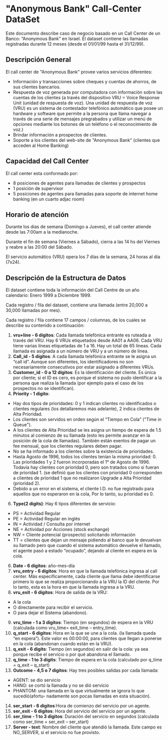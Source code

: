 # "Anonymous Bank" Call-Center DataSet

Este documento describe caso de negocio basado en un Call Center de un Banco: “Anonymous Bank” en Israel. El dataset contiene las llamadas registradas durante 12 meses (desde el 01/01/99 hasta el 31/12/99).

## Descripción General

El call center de "Anonymous Bank" provee varios servicios diferentes:
- Información y transacciones sobre cheques y cuentas de ahorros, de sus clientes bancarios.
- Respuesta de voz generada por computadora con información sobre las cuentas de los clientes (a través del dispositivo VRU = Voice Response Unit (unidad de respuesta de voz). Una unidad de respuesta de voz (VRU) es un sistema de contestador telefónico automático que posee un hardware y software que permite a la persona que llama navegar a través de una serie de mensajes pregrabados y utilizar un menú de opciones mediante los botones de un teléfono o el reconocimiento de voz.)
- Brindar información a prospectos de clientes. 
- Soporte a los clientes del web-site de "Anonymous Bank" (clientes que acceden al Home Banking)

## Capacidad del Call Center

El call center esta conformado por:
- 8 posiciones de agentes para llamadas de clientes y prospectos
- 1 posición de supervisor
- 5 posiciones de agentes para llamadas para soporte de internet home banking (en un cuarto adjac room)

## Horario de atención

Durante los dias de semana (Domingo a Jueves), el call center atiende desde las 7:00am a la medianoche. 

Durante el fin de semana (Viernes a Sábado), cierra a las 14 hs del Viernes y reabre a las 20:00 del Sábado.

El servicio automático (VRU) opera los 7 días de la semana, 24 horas al día (7x24).

## Descripción de la Estructura de Datos
El dataset contiene toda la información del Call Centre de un año calendario: Enero 1999 a Diciembre 1999.

Cada registro / fila del dataset, contiene una llamada (entre 20,000 a 30,000 llamadas por mes).

Cada registro / fila contiene 17 campos / columnas, de los cuales se describe su contenido a continuación:

1. **vru+line - 6 dígitos**: Cada llamada telefónica entrante es ruteada a través del VRU. Hay 6 VRUs etiquetados desde  AA01 a AA06. Cada VRU tiene varias líneas etiquetadas de 1 a 16. Hay un total de 65 líneas. Cada llamada es asignada a un número de VRU y a un número de línea.
2. **Call_id - 5 dígitos**: A cada llamada telefónica entrante se le asigna un “call id”. Aunque son diferentes, los identificadores no son necesariamente consecutivos por estar asignado a diferentes VRUs.
3. **Customer_id - 0 a 12 dígitos**: Es la identificación del cliente. Es única por cliente; si el ID es cero, es porque el sistema no pudo identificar a la persona que realiza la llamada (por ejemplo para el caso de los prospectos no se identifican).
4. **Priority - 1 digito**:
- Hay dos tipos de prioridades: 0 y 1 indican clientes no identificados o clientes regulares (los detallaremos más adelante), 2 indica clientes de Alta Prioridad.
- Los clientes son servidos en orden según el “Tiempo en Cola” ("Time in Queue").
- A los clientes de Alta Prioridad se les asigna un tiempo de espera de 1.5 minutos al comienzo de su llamada (esto les permite avanzar en la posición de la cola de llamadas). También están exentos de pagar un fee mensual, que los clientes regulares deben pagar.
- No se ha informado a los clientes sobre la existencia de prioridades.
- Hasta Agosto de 1996, todos los clientes tenían la misma prioridad: 0. Las prioridades 1 y 2 fueron incorporadas el 1° de Agosto de 1996. Todavía hay clientes con prioridad 0, pero son tratados como si fueran de prioridad 1. (se definió que los clientes con prioridad 0 corresponden a clientes de prioridad 1 que no realizaron Upgrade a Alta Prioridad (prioridad 2).
- Debido a un error en el sistema, el cliente I.D. no fue registrado para aquellos que no esperaron en la cola, Por lo tanto, su prioridad es 0.
6. **Type(2 digits)**: Hay 6 tipos diferentes de servicio:
- PS = Actividad Regular
- PE = Actividad Regular en inglés
- IN = Actividad / Consulta por internet
- NE = Actividad por Acciones (stock exchange)
- NW = Cliente potencial (prospecto) solicitando información
- TT = clientes que dejan un mensaje pidiendo al banco que le devuelvan su llamado pero que cuando el sistema automático devuelve el llamado, el agente pasó a estado “ocupado”, dejando al cliente en espera en la cola.
6. **Date - 6 dígitos**: año-mes-día
7. **vru_entry - 6 dígitos**: Hora en que la llamada telefónica ingresa al call center. Más específicamente, cada cliente que llama debe identificarse primero lo que se realiza proporcionando a la VRU la ID del cliente. Por lo tanto, esta es la hora en que la llamada ingresa a la VRU.
8. **vru_exit - 6 dígitos**: Hora de salida de la VRU: 
- A la cola
- O directamente para recibir el servicio.
- O para dejar el Sistema (abandono).
9. **vru_time - 1 a 3 dígitos**: Tiempo (en segundos) de espera en la VRU (calculada como vru_time= exit_time – entry_time).
10. **q_start - 6 dígitos**: Hora en la que se une a la cola. (la llamada queda “en espera”). Este valor es 00:00:00, para clientes que llegan a ponerse en la cola (abandonan cuando están en la VRU).
11. **q_exit - 6 digits**: Tiempo (en segundos) en salir de la cola: ya sea porque recibe el servicio o por qué abandona el llamado.
12. **q_time - 1 to 3 digits**: Tiempo de espera en la cola (calculado por q_time = q_exit – q_start)
13. **Outcome - 4,5 o 7 digitos**: Hay tres posibles salidas por cada llamada:
- AGENT: se dio servicio
- HANG: se cortó la llamada y no se dió servicio
- PHANTOM: una llamada en la que virtualmente se ignora lo que sucedió(afortu- nadamente son pocas llamadas en esta situación).
14. **ser_start - 6 digitos**:Hora de comienzo del servicio por un agente.
15. **ser_exit - 6 digitos**: Hora del servicio del servicio por un agente.
16. **ser_time - 1 to 3 digitos**: Duración del servicio en segundos (calculada como ser_time = ser_exit – ser_start)
17. **Server - text**: Nombre del cliente que atendió la llamada. Este campo es NO_SERVER, si el servicio no fue provisto.
